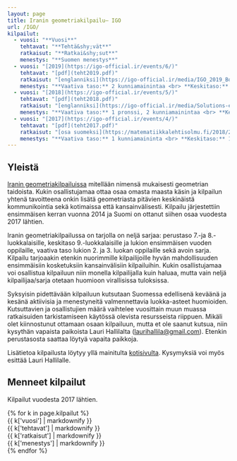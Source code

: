 ```yaml
---
layout: page
title: Iranin geometriakilpailu– IGO
url: /IGO/
kilpailut:
  - vuosi: "**Vuosi**"
    tehtavat: "**Tehtä&shy;vät**"
    ratkaisut: "**Ratkai&shy;sut**"
    menestys: "**Suomen menestys**"
  - vuosi: "[2019](https://igo-official.ir/events/6/)"
    tehtavat: "[pdf](teht2019.pdf)"
    ratkaisut: "[englanniksi](https://igo-official.ir/media/IGO_2019_Booklet_en.pdf)"
    menestys: "**Vaativa taso:** 2 kunniamainintaa <br> **Keskitaso:** 1 pronssi <br>**Perustaso:** 2 kunniamainintaa"
  - vuosi: "[2018](https://igo-official.ir/events/5/)"
    tehtavat: "[pdf](teht2018.pdf)"
    ratkaisut: "[englanniksi](https://igo-official.ir/media/Solutions-en.pdf)"
    menestys: "**Vaativa taso:** 1 pronssi, 2 kunniamainintaa <br> **Keskitaso:** 2 kunniamainintaa"
  - vuosi: "[2017](https://igo-official.ir/events/4/)"
    tehtavat: "[pdf](teht2017.pdf)"
    ratkaisut: "[osa suomeksi](https://matematiikkalehtisolmu.fi/2018/2/IGO.pdf)"
    menestys: "**Vaativa taso:** 1 kunniamaininta <br> **Keskitaso:** 1 pronssi, 1 kunniamaininta <br>**Perustaso:** 1 kunniamaininta"
---
```


## Yleistä

[Iranin geometriakilpailuissa](https://igo-official.ir) mitellään nimensä mukaisesti geometrian taidoista. Kukin osallistujamaa ottaa osaa omasta maasta käsin ja kilpailun yhtenä tavoitteena onkin lisätä geometriasta pitävien keskinäistä kommunikointia sekä kotimaissa että kansainvälisesti. Kilpailu järjestettiin ensimmäisen kerran vuonna 2014 ja Suomi on ottanut siihen osaa vuodesta 2017 lähtien. 

Iranin geometriakilpailussa on tarjolla on neljä sarjaa: perustaso 7.-ja 8.-luokkalaisille, keskitaso 9.-luokkalaisille ja lukion ensimmäisen vuoden oppilaille, vaativa taso lukion 2. ja 3. luokan oppilaille sekä avoin sarja. Kilpailu tarjoaakin etenkin nuorimmille kilpailijoille hyvän mahdollisuuden ensimmäisiin kosketuksiin kansainvälisiin kilpailuihin. Kukin osallistujamaa voi osallistua kilpailuun niin monella kilpailijalla kuin haluaa, mutta vain neljä kilpailijaa/sarja otetaan huomioon virallisissa tuloksissa.

Syksyisin pidettävään kilpailuun kutsutaan Suomessa edellisenä keväänä ja kesänä aktiivisia ja menestyneitä valmennettavia luokka-asteet huomioiden. Kutsuttavien ja osallistujien määrä vaihtelee vuosittain muun muassa ratkaisuiden tarkistamiseen käytössä olevista resursseista riippuen. Mikäli olet kiinnostunut ottamaan osaan kilpailuun, mutta et ole saanut kutsua, niin kysythän vapaista paikoista Lauri Hallilalta (laurihallila@gmail.com). Etenkin perustasosta saattaa löytyä vapaita paikkoja.

Lisätietoa kilpailusta löytyy yllä mainitulta [kotisivulta](https://igo-official.ir). Kysymyksiä voi myös esittää Lauri Hallilalle.

## Menneet kilpailut

Kilpailut vuodesta 2017 lähtien.

<div class="list-group">
{% for k in page.kilpailut %}
<div class="row list-group-item">
<div class="col-xs-2 col-sm-1">{{ k['vuosi'] | markdownify }}</div>
<div class="col-xs-2">{{ k['tehtavat'] | markdownify }}</div>
<div class="col-xs-2 col-sm-3">{{ k['ratkaisut'] | markdownify }}</div> 
<div class="col-xs-4 col-sm-4">{{ k['menestys'] | markdownify }}</div>
</div>
{% endfor %}
</div>

